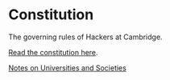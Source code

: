 # Constitution

The governing rules of Hackers at Cambridge.

[Read the constitution here](constitution.md).

[Notes on Universities and Societies](http://www.proctors.cam.ac.uk/societies)
